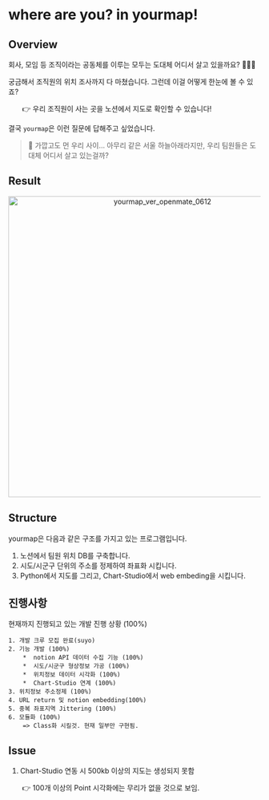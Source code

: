 # where are you? in yourmap!

## Overview

회사, 모임 등 조직이라는 공동체를 이루는 모두는 도대체 어디서 살고 있을까요? 🤷🏻‍♀️

궁금해서 조직원의 위치 조사까지 다 마쳤습니다. 그런데 이걸 어떻게 한눈에 볼 수 있죠?

&nbsp;&nbsp;&nbsp;&nbsp;&nbsp;&nbsp; 👉 우리 조직원이 사는 곳을 노션에서 지도로 확인할 수 있습니다!

결국 `yourmap`은 이런 질문에 답해주고 싶었습니다.

> 🤔 가깝고도 먼 우리 사이... 아무리 같은 서울 하늘아래라지만, 우리 팀원들은 도대체 어디서 살고 있는걸까?
 
 
## Result

<div>
    <a href="https://plotly.com/~niceguy1575/32/?share_key=R0pz3e7CrJBD4pSKM2azV6" target="_blank" title="yourmap_ver_openmate_0612" style="display: block; text-align: center;"><img src="https://plotly.com/~niceguy1575/32.png?share_key=R0pz3e7CrJBD4pSKM2azV6" alt="yourmap_ver_openmate_0612" style="max-width: 100%;width: 600px;"  width="600" onerror="this.onerror=null;this.src='https://plotly.com/404.png';" /></a>
    <script data-plotly="niceguy1575:32" sharekey-plotly="R0pz3e7CrJBD4pSKM2azV6" src="https://plotly.com/embed.js" async></script>
</div>


 
## Structure
 yourmap은 다음과 같은 구조를 가지고 있는 프로그램입니다.
 

 
1.  노션에서 팀원 위치 DB를 구축합니다.
2. 시도/시군구 단위의 주소를 정제하여 좌표화 시킵니다.
3. Python에서 지도를 그리고, Chart-Studio에서 web embeding을 시킵니다.

## 진행사항
현재까지 진행되고 있는 개발 진행 상황 (100%)

	1. 개발 크루 모집 완료(suyo)
	2. 기능 개발 (100%)
		*  notion API 데이터 수집 기능 (100%)
		*  시도/시군구 형상정보 가공 (100%)
		*  위치정보 데이터 시각화 (100%)
		*  Chart-Studio 연계 (100%)
	3. 위치정보 주소정제 (100%)
	4. URL return 및 notion embedding(100%)
	5. 중복 좌표지역 Jittering (100%)
	6. 모듈화 (100%)
		=> Class화 시킬것. 현재 일부만 구현됨.

## Issue
1. Chart-Studio 연동 시 500kb 이상의 지도는 생성되지 못함

&nbsp;&nbsp;&nbsp;&nbsp;&nbsp;&nbsp; 👉 100개 이상의 Point 시각화에는 무리가 없을 것으로 보임.